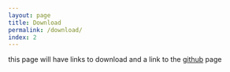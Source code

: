 ```yaml
---
layout: page
title: Download
permalink: /download/
index: 2
---
```


this page will have links to download and a link to the [github](https://github.com/comicbox/comicbox) page 
